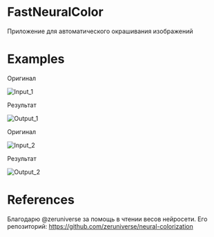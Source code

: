 # FastNeuralColor
Приложение для автоматического окрашивания изображений
# Examples
Оригинал

![Input_1](https://github.com/PABCSoft/FastNeuralColor/blob/C%23_En/Examples/Input_1.jpg)

Результат

![Output_1](https://github.com/PABCSoft/FastNeuralColor/blob/C%23_En/Examples/Output_1.jpg)

Оригинал

![Input_2](https://github.com/PABCSoft/FastNeuralColor/blob/C%23_En/Examples/Input_2.jpg)

Результат

![Output_2](https://github.com/PABCSoft/FastNeuralColor/blob/C%23_En/Examples/Output_2.jpg)

# References
Благодарю @zeruniverse за помощь в чтении весов нейросети.
Его репозиторий: https://github.com/zeruniverse/neural-colorization
